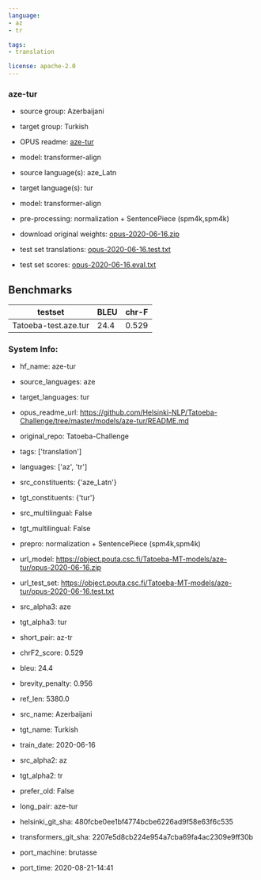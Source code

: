 ```yaml
---
language: 
- az
- tr

tags:
- translation

license: apache-2.0
---
```


### aze-tur

* source group: Azerbaijani 
* target group: Turkish 
*  OPUS readme: [aze-tur](https://github.com/Helsinki-NLP/Tatoeba-Challenge/tree/master/models/aze-tur/README.md)

*  model: transformer-align
* source language(s): aze_Latn
* target language(s): tur
* model: transformer-align
* pre-processing: normalization + SentencePiece (spm4k,spm4k)
* download original weights: [opus-2020-06-16.zip](https://object.pouta.csc.fi/Tatoeba-MT-models/aze-tur/opus-2020-06-16.zip)
* test set translations: [opus-2020-06-16.test.txt](https://object.pouta.csc.fi/Tatoeba-MT-models/aze-tur/opus-2020-06-16.test.txt)
* test set scores: [opus-2020-06-16.eval.txt](https://object.pouta.csc.fi/Tatoeba-MT-models/aze-tur/opus-2020-06-16.eval.txt)

## Benchmarks

| testset               | BLEU  | chr-F |
|-----------------------|-------|-------|
| Tatoeba-test.aze.tur 	| 24.4 	| 0.529 |


### System Info: 
- hf_name: aze-tur

- source_languages: aze

- target_languages: tur

- opus_readme_url: https://github.com/Helsinki-NLP/Tatoeba-Challenge/tree/master/models/aze-tur/README.md

- original_repo: Tatoeba-Challenge

- tags: ['translation']

- languages: ['az', 'tr']

- src_constituents: {'aze_Latn'}

- tgt_constituents: {'tur'}

- src_multilingual: False

- tgt_multilingual: False

- prepro:  normalization + SentencePiece (spm4k,spm4k)

- url_model: https://object.pouta.csc.fi/Tatoeba-MT-models/aze-tur/opus-2020-06-16.zip

- url_test_set: https://object.pouta.csc.fi/Tatoeba-MT-models/aze-tur/opus-2020-06-16.test.txt

- src_alpha3: aze

- tgt_alpha3: tur

- short_pair: az-tr

- chrF2_score: 0.529

- bleu: 24.4

- brevity_penalty: 0.956

- ref_len: 5380.0

- src_name: Azerbaijani

- tgt_name: Turkish

- train_date: 2020-06-16

- src_alpha2: az

- tgt_alpha2: tr

- prefer_old: False

- long_pair: aze-tur

- helsinki_git_sha: 480fcbe0ee1bf4774bcbe6226ad9f58e63f6c535

- transformers_git_sha: 2207e5d8cb224e954a7cba69fa4ac2309e9ff30b

- port_machine: brutasse

- port_time: 2020-08-21-14:41